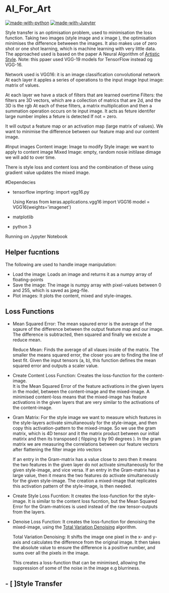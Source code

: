 # AI_For_Art
[![made-with-python](https://img.shields.io/badge/Made%20with-Python-1f425f.svg)](https://www.python.org/)
[![made-with-Jupyter](https://img.shields.io/badge/Made%20with-Jupyter-1f425f.svg)](https://jupyter.org/try)





Style transfer is an optimisation problem, used to  minimisation the loss function. Taking two images (style image and x image ), the optimisation minimises the difference betweeen the images. It also makes use of zero shot or one shot learning, which is machine learning with very little data. 
The approached used is based on the paper A Neural Algorithm of [Artistic Style](https://arxiv.org/abs/1508.06576). Note: this ppaer used VGG-19 models for TensorFlow instead og VGG-16.


Network used is VGG16: it is an image classification convolutional network 
At each layer it apples a series of operations to the input image
Input image: matrix of values.

At each layer we have a stack of filters that are learned overtime
Filters: the filters are 3D vectors, which are a collection of matrics that are 2d, and the 3D is the rgb
At each of these filters, a matrix multiplication and then a summation operation occurs on te input image.
It acts as feture identifer
large number imples a feture is detected 
If not = zero.

It will output a feature map or an activation map (large matrix of values). We want to minimise the difference between our feature map and our content image.

#Input images
Content image: Image to modify 
Style image: we want to apply to content image
Mixed Image: empty, random nosie initilase dimage we will add to over time.

There is style loss and content loss and the combination of these using gradient value updates the mixed image.


#Dependecies 

- tensorflow
    imprting:
               import vgg16.py
    
   Using Keras
               from keras.applications.vgg16 import VGG16
               model = VGG16(weights='imagenet')
 
- matplotlib
- python 3

Running on Jypyter Notebook 
 

## Helper fucntions 
The following are used to handle image manipulation:

- Load the image: Loads an image and returns it as a numpy array of floating-points
- Save the image: The image is  numpy array with pixel-values between 0 and 255, which is saved as jpeg-file.
- Plot images: It plots the content, mixed and style-images.

## Loss Functions 

  - Mean Squared Error: The mean sqaured error is the average of the sqaure of the difference between the output feature map and our image.
                        The difference is subtracted, then squared and finally we excute a reduce mean.
                           
       Reduce Mean: Finds the average of all vlaues inside of the matrix.
                    The smaller the means squared error, the closer you are to finding the line of best fit.
                    Given the input tensors (a, b), this function defines the mean squared error and outputs a scaler value.
    
  - Create Content Loss Function: Creates the loss-function for the content-image.  
                                    It is the Mean Squared Error of the feature activations in the given layers in the model, between the content-image and the mixed-image. 
                                    A minimised content-loss means that the mixed-image has feature activations in the given layers that are very similar to the activations of the content-image.
   
   - Gram Matrix: For the style image we want to measure which features in the style-layers activate simultaneously for the style-image, and then copy this activation-pattern to the mixed-image.
                  So we use the gram matrix, which is 4D tensor and it the matrix product between our initial matirix and then its transposed ( filpping it by 90 degrees ).
                  In the gram matrix we are measuring the correlations between our feature vectors after flattening the filter image into vectors
                  
        If an entry in the Gram-matrix has a value close to zero then it means the two features in the given layer do not activate simultaneously for the given      style-image, and vice versa.
        If an entry in the Gram-matrix has a large value, then it means the two features do activate simultaneously for the given style-image. 
        The creation a mixed-image that replicates this activation pattern of the style-image, is then needed.
             
   - Create Style Loss Fucntion: It creates the loss-function for the style-image. 
                                 It is similar to the content loss fucntion, but the Mean Squared Error for the Gram-matrices is used instead of the raw tensor-outputs from the layers.
                                
                                
   - Denoise Loss Function: It creates the loss-function for denoising the mixed-image, using the  [Total Variation Denoising](https://en.wikipedia.org/wiki/Total_variation_denoising) algorithm.
                            
                        
      Total Variation Denoising: It shifts the image one pixel in the x- and y-axis and calculates the difference from the original image. 
                                 It then takes the absolute value to ensure the difference is a positive number, and sums over all the pixels in the image. 
                      
     This creates a loss-function that can be minimised, allowing the suppression of some of the noise in the image e.g blurriness.
                           
  
                            
   
   
     
## - [ ]Style Transfer 
